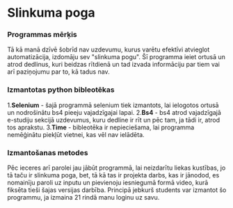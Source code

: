 # Slinkuma poga
### Programmas mērķis
Tā kā manā dzīvē šobrīd nav uzdevumu, kurus varētu efektīvi atvieglot automatizācija, izdomāju sev "slinkuma pogu". Šī programma ieiet ortusā un atrod dedlinus, kuri beidzas rītdienā un tad izvada informāciju par tiem vai arī paziņojumu par to, kā tadus nav.
### Izmantotas python bibleotēkas
1.**Selenium** - šajā programmā selenium tiek izmantots, lai ielogotos ortusā un nodrošinātu bs4 pieeju vajadzīgajai lapai.
2.**Bs4** - bs4 atrod vajadzīgajā e-studiju sekcijā uzdevumus, kuru dedline ir rīt un pēc tam, ja tādi ir, atrod tos aprakstu.
3.**Time** - bibleotēka ir nepieciešama, lai programma nemēģinātu piekļūt vietnei, kas vēl nav ielādēta.
### Izmantošanas metodes
Pēc ieceres arī parolei jau jābūt programmā, lai neizdarītu liekas kustības, jo tā taču ir slinkuma poga, bet, tā kā tas ir projekta darbs, kas ir jānodod, es nomainīju paroli uz inputu un pievienoju iesniegumā formā video, kurā fiksēta tieši šajas versijas darbība. Principā jebkurš students var izmantot šo programmu, ja izmaina 21 rindā manu loginu uz savu.